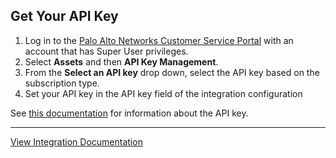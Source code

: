 ## Get Your API Key
  1. Log in to the [Palo Alto Networks Customer Service Portal](https://support.paloaltonetworks.com/Support) with an account that has Super User privileges.
  2. Select **Assets** and then **API Key Management**.
  3. From the **Select an API key** drop down, select the API key based on the subscription type.
  4. Set your API key in the API key field of the integration configuration
   
See [this documentation](https://support.paloaltonetworks.com/Support) for information about the API key.

---
[View Integration Documentation](https://xsoar.pan.dev/docs/reference/integrations/palo-alto-networks-threat-vault-v2)